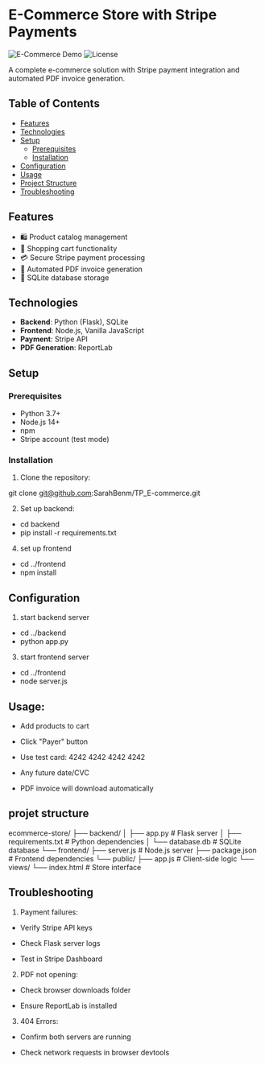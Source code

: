 # E-Commerce Store with Stripe Payments

![E-Commerce Demo](https://img.shields.io/badge/Demo-Available-green) ![License](https://img.shields.io/badge/License-MIT-blue)

A complete e-commerce solution with Stripe payment integration and automated PDF invoice generation.

## Table of Contents
- [Features](#features)
- [Technologies](#technologies)
- [Setup](#setup)
  - [Prerequisites](#prerequisites)
  - [Installation](#installation)
- [Configuration](#configuration)
- [Usage](#usage)
- [Project Structure](#project-structure)
- [Troubleshooting](#troubleshooting)

## Features
- 🛍️ Product catalog management
- 🛒 Shopping cart functionality
- 💳 Secure Stripe payment processing
- 📄 Automated PDF invoice generation
- 💾 SQLite database storage

## Technologies
- **Backend**: Python (Flask), SQLite
- **Frontend**: Node.js, Vanilla JavaScript
- **Payment**: Stripe API
- **PDF Generation**: ReportLab

## Setup

### Prerequisites
- Python 3.7+
- Node.js 14+
- npm
- Stripe account (test mode)

### Installation
1. Clone the repository:

git clone git@github.com:SarahBenm/TP_E-commerce.git

2. Set up backend:

- cd backend
- pip install -r requirements.txt

4. set up frontend
   
- cd ../frontend
- npm install

## Configuration

1. start backend server
   
- cd ../backend
- python app.py

3. start frontend server

- cd ../frontend
- node server.js


## Usage:

- Add products to cart

- Click "Payer" button

- Use test card: 4242 4242 4242 4242

- Any future date/CVC

- PDF invoice will download automatically

## projet structure

ecommerce-store/
├── backend/
│   ├── app.py             # Flask server
│   ├── requirements.txt   # Python dependencies
│   └── database.db        # SQLite database
└── frontend/
    ├── server.js          # Node.js server
    ├── package.json       # Frontend dependencies
    └── public/
        ├── app.js         # Client-side logic
        └── views/
            └── index.html # Store interface

## Troubleshooting

1. Payment failures:

- Verify Stripe API keys

- Check Flask server logs

- Test in Stripe Dashboard

2. PDF not opening:

- Check browser downloads folder

- Ensure ReportLab is installed

3. 404 Errors:

- Confirm both servers are running

- Check network requests in browser devtools
